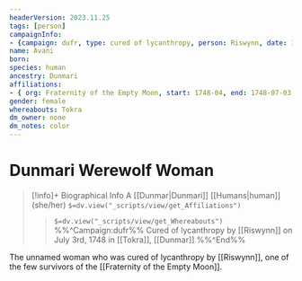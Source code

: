 ```yaml
---
headerVersion: 2023.11.25
tags: [person]
campaignInfo: 
- {campaign: dufr, type: cured of lycanthropy, person: Riswynn, date: 1748-07-03 }
name: Avani
born:
species: human
ancestry: Dunmari
affiliations:
- { org: Fraternity of the Empty Moon, start: 1748-04, end: 1748-07-03 } # start date an estimate
gender: female
whereabouts: Tokra
dm_owner: none
dm_notes: color
---
```

# Dunmari Werewolf Woman
>[!info]+ Biographical Info
> A [[Dunmar|Dunmari]] [[Humans|human]] (she/her)
> `$=dv.view("_scripts/view/get_Affiliations")`
>> `$=dv.view("_scripts/view/get_Whereabouts")`
>> %%^Campaign:dufr%% Cured of lycanthropy by [[Riswynn]] on July 3rd, 1748 in [[Tokra]], [[Dunmar]] %%^End%%

The unnamed woman who was cured of lycanthropy by [[Riswynn]], one of the few survivors of the [[Fraternity of the Empty Moon]]. 